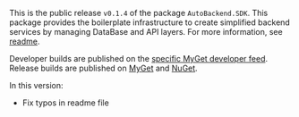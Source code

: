 This is the public release `v0.1.4` of the package `AutoBackend.SDK`. This package provides the boilerplate infrastructure to
create simplified backend services by managing DataBase and API layers. For more information,
see [readme](https://github.com/vorobalek/autobackend/blob/main/README.md).

Developer builds are published on
the [specific MyGet developer feed](https://www.myget.org/feed/autobackend-dev/package/nuget/AutoBackend.SDK). Release
builds are published on [MyGet](https://www.myget.org/feed/autobackend/package/nuget/AutoBackend.SDK)
and [NuGet](https://www.nuget.org/packages/AutoBackend.SDK).

In this version:

- Fix typos in readme file